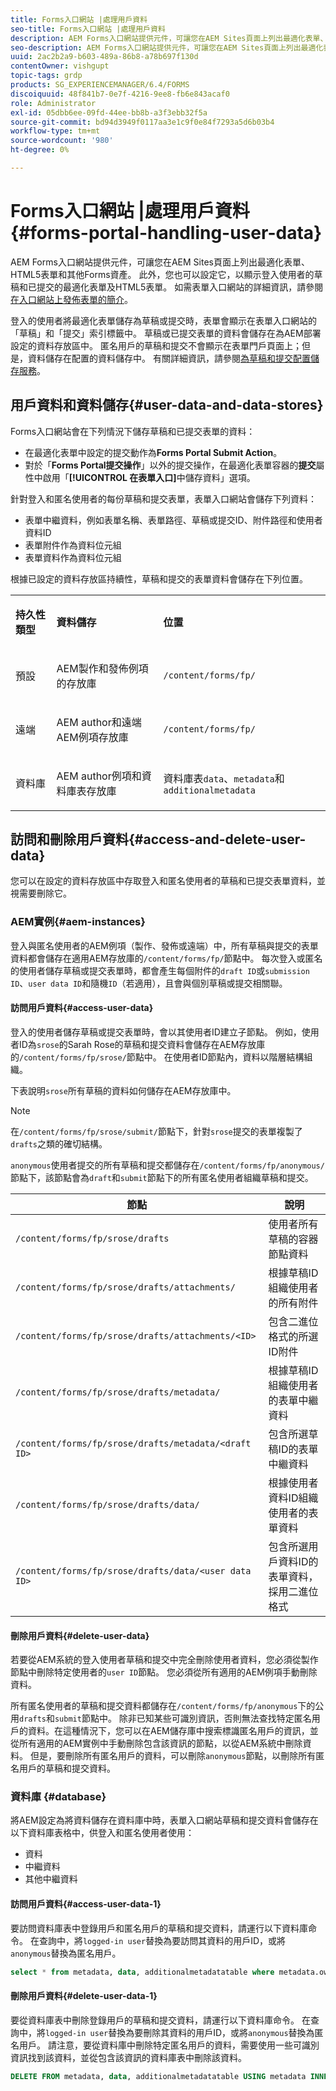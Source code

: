 ```yaml
---
title: Forms入口網站 |處理用戶資料
seo-title: Forms入口網站 |處理用戶資料
description: AEM Forms入口網站提供元件，可讓您在AEM Sites頁面上列出最適化表單、HTML5表單和其他Forms資產。 了解Forms入口網站如何儲存草稿和已提交表單的資料。 深入了解如何為已設定資料存放區中的登入匿名使用者存取草稿和已提交的表單資料，並視需要將其刪除。
seo-description: AEM Forms入口網站提供元件，可讓您在AEM Sites頁面上列出最適化表單、HTML5表單和其他Forms資產。 了解Forms入口網站如何儲存草稿和已提交表單的資料。 深入了解如何為已設定資料存放區中的登入匿名使用者存取草稿和已提交的表單資料，並視需要將其刪除。
uuid: 2ac2b2a9-b603-489a-86b8-a78b697f130d
contentOwner: vishgupt
topic-tags: grdp
products: SG_EXPERIENCEMANAGER/6.4/FORMS
discoiquuid: 48f841b7-0e7f-4216-9ee8-fb6e843acaf0
role: Administrator
exl-id: 05dbb6ee-09fd-44ee-bb8b-a3f3ebb32f5a
source-git-commit: bd94d3949f0117aa3e1c9f0e84f7293a5d6b03b4
workflow-type: tm+mt
source-wordcount: '980'
ht-degree: 0%

---
```


# Forms入口網站 |處理用戶資料{#forms-portal-handling-user-data}

AEM Forms入口網站提供元件，可讓您在AEM Sites頁面上列出最適化表單、HTML5表單和其他Forms資產。 此外，您也可以設定它，以顯示登入使用者的草稿和已提交的最適化表單及HTML5表單。 如需表單入口網站的詳細資訊，請參閱[在入口網站上發佈表單的簡介](/help/forms/using/introduction-publishing-forms.md)。

登入的使用者將最適化表單儲存為草稿或提交時，表單會顯示在表單入口網站的「草稿」和「提交」索引標籤中。 草稿或已提交表單的資料會儲存在為AEM部署設定的資料存放區中。 匿名用戶的草稿和提交不會顯示在表單門戶頁面上；但是，資料儲存在配置的資料儲存中。 有關詳細資訊，請參閱[為草稿和提交配置儲存服務](/help/forms/using/configuring-draft-submission-storage.md)。

## 用戶資料和資料儲存{#user-data-and-data-stores}

Forms入口網站會在下列情況下儲存草稿和已提交表單的資料：

* 在最適化表單中設定的提交動作為&#x200B;**Forms Portal Submit Action**。
* 對於「**Forms Portal提交操作**」以外的提交操作，在最適化表單容器的&#x200B;**提交**&#x200B;屬性中啟用「**[!UICONTROL 在表單入口]**&#x200B;中儲存資料」選項。

針對登入和匿名使用者的每份草稿和提交表單，表單入口網站會儲存下列資料：

* 表單中繼資料，例如表單名稱、表單路徑、草稿或提交ID、附件路徑和使用者資料ID
* 表單附件作為資料位元組
* 表單資料作為資料位元組

根據已設定的資料存放區持續性，草稿和提交的表單資料會儲存在下列位置。

<table> 
 <tbody> 
  <tr> 
   <td><p><strong>持久性類型</strong></p> </td> 
   <td><p><strong>資料儲存</strong></p> </td> 
   <td><p><strong>位置</strong></p> </td> 
  </tr> 
  <tr> 
   <td><p>預設</p> </td> 
   <td><p>AEM製作和發佈例項的存放庫</p> </td> 
   <td><p><code>/content/forms/fp/</code></p> </td> 
  </tr> 
  <tr> 
   <td><p>遠端</p> </td> 
   <td><p>AEM author和遠端AEM例項存放庫</p> </td> 
   <td><p><code>/content/forms/fp/</code></p> </td> 
  </tr> 
  <tr> 
   <td><p>資料庫</p> </td> 
   <td><p>AEM author例項和資料庫表存放庫</p> </td> 
   <td>資料庫表<code>data</code>、<code>metadata</code>和 <code>additionalmetadata</code></td> 
  </tr> 
 </tbody> 
</table>

## 訪問和刪除用戶資料{#access-and-delete-user-data}

您可以在設定的資料存放區中存取登入和匿名使用者的草稿和已提交表單資料，並視需要刪除它。

### AEM實例{#aem-instances}

登入與匿名使用者的AEM例項（製作、發佈或遠端）中，所有草稿與提交的表單資料都會儲存在適用AEM存放庫的`/content/forms/fp/`節點中。 每次登入或匿名的使用者儲存草稿或提交表單時，都會產生每個附件的`draft ID`或`submission ID`、`user data ID`和隨機`ID`（若適用），且會與個別草稿或提交相關聯。

#### 訪問用戶資料{#access-user-data}

登入的使用者儲存草稿或提交表單時，會以其使用者ID建立子節點。 例如，使用者ID為`srose`的Sarah Rose的草稿和提交資料會儲存在AEM存放庫的`/content/forms/fp/srose/`節點中。 在使用者ID節點內，資料以階層結構組織。

下表說明`srose`所有草稿的資料如何儲存在AEM存放庫中。

>[!NOTE]
>
>在`/content/forms/fp/srose/submit/`節點下，針對`srose`提交的表單複製了`drafts`之類的確切結構。
>
>`anonymous`使用者提交的所有草稿和提交都儲存在`/content/forms/fp/anonymous/`節點下，該節點會為`draft`和`submit`節點下的所有匿名使用者組織草稿和提交。

| 節點 | 說明 |
|---|---|
| `/content/forms/fp/srose/drafts` | 使用者所有草稿的容器節點資料 |
| `/content/forms/fp/srose/drafts/attachments/` | 根據草稿ID組織使用者的所有附件 |
| `/content/forms/fp/srose/drafts/attachments/<ID>` | 包含二進位格式的所選ID附件 |
| `/content/forms/fp/srose/drafts/metadata/` | 根據草稿ID組織使用者的表單中繼資料 |
| `/content/forms/fp/srose/drafts/metadata/<draft ID>` | 包含所選草稿ID的表單中繼資料 |
| `/content/forms/fp/srose/drafts/data/` | 根據使用者資料ID組織使用者的表單資料 |
| `/content/forms/fp/srose/drafts/data/<user data ID>` | 包含所選用戶資料ID的表單資料，採用二進位格式 |

#### 刪除用戶資料{#delete-user-data}

若要從AEM系統的登入使用者草稿和提交中完全刪除使用者資料，您必須從製作節點中刪除特定使用者的`user ID`節點。 您必須從所有適用的AEM例項手動刪除資料。

所有匿名使用者的草稿和提交資料都儲存在`/content/forms/fp/anonymous`下的公用`drafts`和`submit`節點中。 除非已知某些可識別資訊，否則無法查找特定匿名用戶的資料。在這種情況下，您可以在AEM儲存庫中搜索標識匿名用戶的資訊，並從所有適用的AEM實例中手動刪除包含該資訊的節點，以從AEM系統中刪除資料。 但是，要刪除所有匿名用戶的資料，可以刪除`anonymous`節點，以刪除所有匿名用戶的草稿和提交資料。

### 資料庫 {#database}

將AEM設定為將資料儲存在資料庫中時，表單入口網站草稿和提交資料會儲存在以下資料庫表格中，供登入和匿名使用者使用：

* 資料
* 中繼資料
* 其他中繼資料

#### 訪問用戶資料{#access-user-data-1}

要訪問資料庫表中登錄用戶和匿名用戶的草稿和提交資料，請運行以下資料庫命令。 在查詢中，將`logged-in user`替換為要訪問其資料的用戶ID，或將`anonymous`替換為匿名用戶。

```sql
select * from metadata, data, additionalmetadatatable where metadata.owner = 'logged-in user' and metadata.id = additionalmetadatatable.id and metadata.userdataID = data.id
```

#### 刪除用戶資料{#delete-user-data-1}

要從資料庫表中刪除登錄用戶的草稿和提交資料，請運行以下資料庫命令。 在查詢中，將`logged-in user`替換為要刪除其資料的用戶ID，或將`anonymous`替換為匿名用戶。 請注意，要從資料庫中刪除特定匿名用戶的資料，需要使用一些可識別資訊找到該資料，並從包含該資訊的資料庫表中刪除該資料。

```sql
DELETE FROM metadata, data, additionalmetadatatable USING metadata INNER JOIN data ON metadata.userdataID = data.id INNER JOIN additionalmetadatatable ON metadata.id = additionalmetadatatable.id WHERE metadata.owner = 'logged-in user'
```
